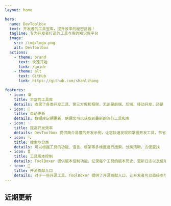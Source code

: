 ```yaml
---
layout: home

hero:
  name: DevToolbox
  text: 开发者的工具宝库，提升效率的秘密武器！
  tagline: 专为开发者打造的工具与库的知识库平台
  image:
    src: /img/logo.png
    alt: DevToolbox
  actions:
    - theme: brand
      text: 快速开始
      link: /guide
    - theme: alt
      text: GitHub
      link: https://github.com/shanlihang

features:
  - icon: 🛠️
    title: 丰富的工具库
    details: 收录了各类开发工具、第三方库和框架，无论是前端、后端、移动开发，还是 DevOps 工具
  - icon: 🎈
    title: 自动更新
    details: 数据库定期更新，确保您可以获取到最新的流行工具和库
  - icon: ✨
    title: 提高开发效率
    details: DevToolbox 提供简介易懂的开发示例，让您快速发现和掌握开发工具，节省时间，提高工作效率
  - icon: 🔍
    title: 搜索与分类
    details: 可以根据工具的功能、语言、框架等多维度进行搜索，分类清晰，方便查找
  - icon: 🎖️
    title: 工具版本控制
    details: ToolBoxer 提供版本控制功能，记录每个工具的版本历史、更新日志以及使用时的最佳实践
  - icon: 🎪
    title: 开源贡献入口
    details: 对于一些开源工具，ToolBoxer 提供了开源贡献入口，让开发者可以直接参与到工具的开发中
---
```


## 近期更新

# <Badge type="tip" text="1. 前端 / 用户引导库 - driver.js" />

# <Badge type="warning" text="2. 前端 / 动态背景库 - vanta.js" />

# <Badge type="danger" text="3. Linux / 命令行美化工具 - oh-my-zsh" />
